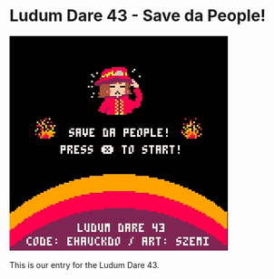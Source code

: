 # Ludum Dare 43 - Save da People!
<p align="center">

![alt text](https://github.com/ehauckdo/ludumdare43/blob/master/label/label.jpg "Cartridge label")

</p>
This is our entry for the Ludum Dare 43. 
